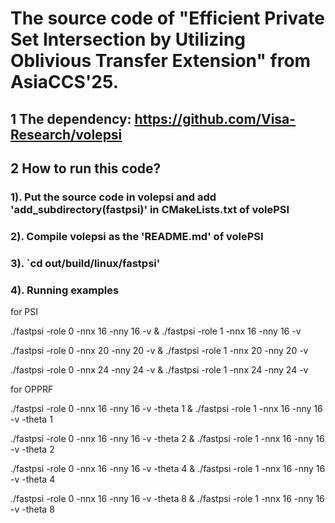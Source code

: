 # The source code of "Efficient Private Set Intersection by Utilizing Oblivious Transfer Extension" from AsiaCCS'25.

## 1 The dependency: https://github.com/Visa-Research/volepsi

## 2 How to run this code?
### 1). Put the source code in volepsi and add 'add_subdirectory(fastpsi)' in CMakeLists.txt of volePSI
### 2). Compile volepsi as the 'README.md' of volePSI
### 3). `cd out/build/linux/fastpsi'
### 4). Running examples

for PSI

./fastpsi -role 0 -nnx 16 -nny 16 -v & ./fastpsi -role 1 -nnx 16 -nny 16 -v

./fastpsi -role 0 -nnx 20 -nny 20 -v & ./fastpsi -role 1 -nnx 20 -nny 20 -v

./fastpsi -role 0 -nnx 24 -nny 24 -v & ./fastpsi -role 1 -nnx 24 -nny 24 -v

for OPPRF

./fastpsi -role 0 -nnx 16 -nny 16 -v -theta 1 & ./fastpsi -role 1 -nnx 16 -nny 16 -v -theta 1

./fastpsi -role 0 -nnx 16 -nny 16 -v -theta 2 & ./fastpsi -role 1 -nnx 16 -nny 16 -v -theta 2

./fastpsi -role 0 -nnx 16 -nny 16 -v -theta 4 & ./fastpsi -role 1 -nnx 16 -nny 16 -v -theta 4

./fastpsi -role 0 -nnx 16 -nny 16 -v -theta 8 & ./fastpsi -role 1 -nnx 16 -nny 16 -v -theta 8
